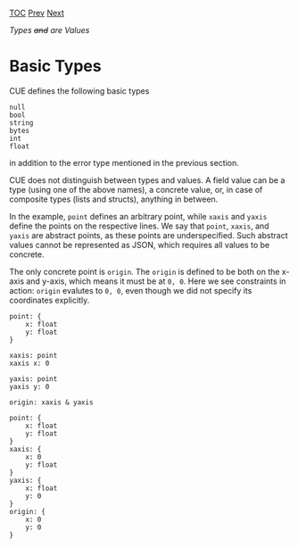 [TOC](Readme.md) [Prev](bottom.md) [Next](unification.md)

_Types ~~and~~ are Values_

# Basic Types

CUE defines the following basic types

```
null
bool
string
bytes
int
float
```
in addition to the error type mentioned in the previous section.

CUE does not distinguish between types and values.
A field value can be a type (using one of the above names), a concrete value,
or, in case of composite types (lists and structs), anything in between.

In the example, `point` defines an arbitrary point, while `xaxis` and `yaxis`
define the points on the respective lines.
We say that `point`, `xaxis`, and `yaxis` are abstract points, as these
points are underspecified.
Such abstract values cannot be represented as JSON,
which requires all values to be concrete.

The only concrete point is `origin`.
The `origin` is defined to be both on the x-axis and y-axis, which means it
must be at `0, 0`.
Here we see constraints in action:
`origin` evalutes to `0, 0`, even though we did not specify its coordinates
explicitly.


<!-- CUE editor -->
```
point: {
    x: float
    y: float
}

xaxis: point
xaxis x: 0

yaxis: point
yaxis y: 0

origin: xaxis & yaxis
```

<!-- result -->
```
point: {
    x: float
    y: float
}
xaxis: {
    x: 0
    y: float
}
yaxis: {
    x: float
    y: 0
}
origin: {
    x: 0
    y: 0
}
```
